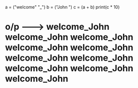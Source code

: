 a = ("welcome" "_")
b = ("John  ")
c = (a + b)
print(c * 10)


# o/p ---> welcome_John  welcome_John  welcome_John  welcome_John  welcome_John  welcome_John  welcome_John  welcome_John  welcome_John  welcome_John 
